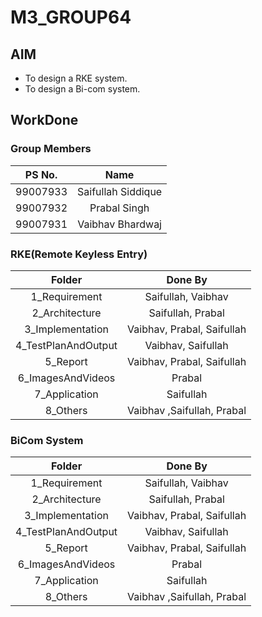 # M3_GROUP64 
## AIM  
-   To design a RKE system.
-   To design a Bi-com system.
## WorkDone
### Group Members
|PS No.|Name|
|:--:|:--:|
|99007933|Saifullah Siddique|
|99007932|Prabal Singh|
|99007931|Vaibhav Bhardwaj|

### RKE(Remote Keyless Entry)
|Folder|Done By| 
|:-:|:--:|
|1_Requirement|Saifullah, Vaibhav|
|2_Architecture|Saifullah, Prabal|
|3_Implementation|Vaibhav, Prabal, Saifullah|
|4_TestPlanAndOutput|Vaibhav, Saifullah|
|5_Report|Vaibhav, Prabal, Saifullah|
|6_ImagesAndVideos|Prabal|
|7_Application|Saifullah|
|8_Others|Vaibhav ,Saifullah, Prabal|
### BiCom System
|Folder|Done By|
|:-:|:--:|
|1_Requirement|Saifullah, Vaibhav|
|2_Architecture|Saifullah, Prabal|
|3_Implementation|Vaibhav, Prabal, Saifullah|
|4_TestPlanAndOutput|Vaibhav, Saifullah|
|5_Report|Vaibhav, Prabal, Saifullah|
|6_ImagesAndVideos|Prabal|
|7_Application|Saifullah|
|8_Others|Vaibhav ,Saifullah, Prabal|

